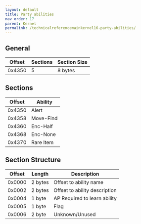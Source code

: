 ```yaml
---
layout: default
title: Party abilities
nav_order: 17
parent: Kernel
permalink: /technicalreferencemainkernel16-party-abilities/
---
```


## General

| Offset | Sections | Section Size |
|--------|----------|--------------|
| 0x4350 | 5        | 8 bytes      |

## Sections

| Offset | Ability   |
|--------|-----------|
| 0x4350 | Alert     |
| 0x4358 | Move-Find |
| 0x4360 | Enc-Half  |
| 0x4368 | Enc-None  |
| 0x4370 | Rare Item |

## Section Structure

| Offset | Length  | Description                   |
|--------|---------|-------------------------------|
| 0x0000 | 2 bytes | Offset to ability name        |
| 0x0002 | 2 bytes | Offset to ability description |
| 0x0004 | 1 byte  | AP Required to learn ability  |
| 0x0005 | 1 byte  | Flag                          |
| 0x0006 | 2 byte  | Unknown/Unused                |